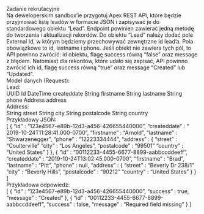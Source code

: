 Zadanie rekrutacyjne <br/>
Na deweloperskim sandbox’ie przygotuj Apex REST API, które będzie przyjmować listę leadów w formacie JSON i zapisywać je do standardowego obiektu “Lead”. Endpoint powinien zawierać jedną metodę do tworzenia i aktualizacji rekordów. Do obiektu “Lead” należy dodać pole External Id, w którym będziemy przechowywać zewnętrzne id lead’a. Pola obowiązkowe to id, lastname i phone. Jeśli obiekt nie zawiera tych pól, to API powinno zwrócić: id obiektu, flagę success równą “false” oraz message z błędem. Natomiast dla rekordów, które udało się zapisać, API powinno zwrócić ich id, flagę success równą “true” oraz message “Created” lub “Updated”. <br/>
Model danych (Request): <br/>
Lead: <br/>
UUID Id DateTime createddate String firstname String lastname String phone Address address <br/>
Address: <br/>
String street String city String postalcode String country <br/>
Przykładowy JSON: <br/>
[
{
“id” : “123e4567-e89b-12d3-a456-426655440000”, “createddate” : “​2019-10-24T11:28:41.000-0700”, “firstname” : “Arnold”, “lastname” : “Shwarzenegger”, “phone” : “12223334444”, “address” : {
“street” : “Coulterville” “city” : “Los Angeles”, “postalcode” : “​99501” “country” : “United States”
} }, {
“id” : “00112233-4455-6677-8899-aabbccddeeff”, “createddate” : “​2019-10-24T13:02:45.000-0700”, “firstname” : “Brad”, “lastname” : “Pitt”, “phone” : null, “address” : {
“street” : “Beverly Dr 238/1” “city” : “​Beverly Hills​”, “postalcode” : “​90212​” “country” : “United States” } }
] <br/>
Przykładowa odpowiedź: <br/>
[
{
“id” : “123e4567-e89b-12d3-a456-426655440000”, “success” : true, “message” : “Created” }, {
“id” : “00112233-4455-6677-8899-aabbccddeeff”, “success” : false, “message” : “Required field missing” } ]

